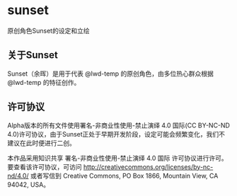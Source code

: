 # sunset

原创角色Sunset的设定和立绘

## 关于Sunset

Sunset（余晖）是用于代表 @lwd-temp 的原创角色，由多位热心群众根据 @lwd-temp 的特征创作。

## 许可协议

Alpha版本的所有文件使用署名-非商业性使用-禁止演绎 4.0 国际(CC BY-NC-ND 4.0)许可协议，由于Sunset正处于早期开发阶段，设定可能会频繁变化，我们不建议在此时便进行二创。

本作品采用知识共享 署名-非商业性使用-禁止演绎 4.0 国际 许可协议进行许可。要查看该许可协议，可访问 http://creativecommons.org/licenses/by-nc-nd/4.0/ 或者写信到 Creative Commons, PO Box 1866, Mountain View, CA 94042, USA。
